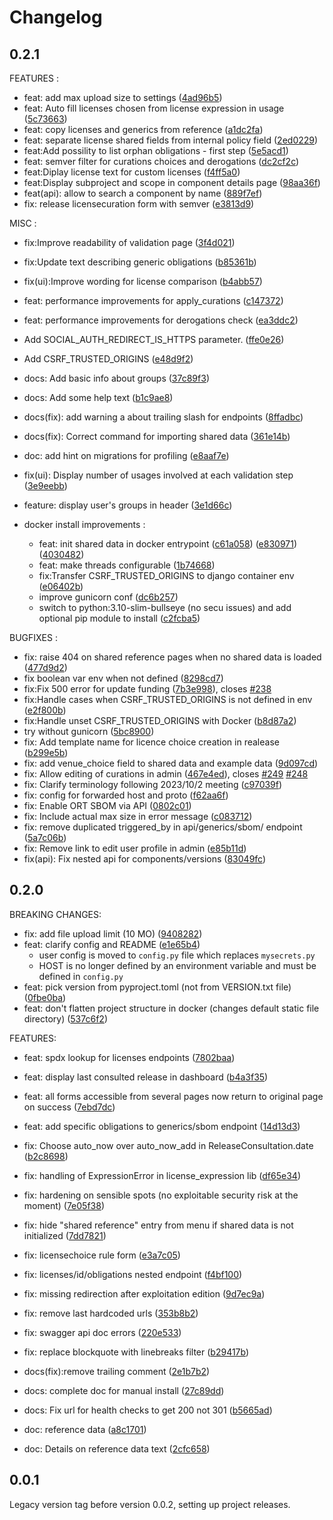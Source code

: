 # Changelog

## 0.2.1

FEATURES :
* feat: add max upload size to settings ([4ad96b5](https://gitlab.com/hermine-project/hermine/commit/4ad96b5))
* feat: Auto fill licenses chosen from license expression in usage ([5c73663](https://gitlab.com/hermine-project/hermine/commit/5c73663))
* feat: copy licenses and generics from reference ([a1dc2fa](https://gitlab.com/hermine-project/hermine/commit/a1dc2fa))
* feat: separate license shared fields from internal policy field ([2ed0229](https://gitlab.com/hermine-project/hermine/commit/2ed0229))
* feat:Add possility to list orphan obligations - first step ([5e5acd1](https://gitlab.com/hermine-project/hermine/commit/5e5acd1))
* feat: semver filter for curations choices and derogations ([dc2cf2c](https://gitlab.com/hermine-project/hermine/commit/dc2cf2c))
* feat:Diplay license text for custom licenses ([f4ff5a0](https://gitlab.com/hermine-project/hermine/commit/f4ff5a0))
* feat:Display subproject and scope in component details page ([98aa36f](https://gitlab.com/hermine-project/hermine/commit/98aa36f))
* feat(api): allow to search a component by name ([889f7ef](https://gitlab.com/hermine-project/hermine/commit/889f7ef))
* fix: release licensecuration form with semver ([e3813d9](https://gitlab.com/hermine-project/hermine/commit/e3813d9))

MISC :
* fix:Improve readability of validation page ([3f4d021](https://gitlab.com/hermine-project/hermine/commit/3f4d021))
* fix:Update text describing generic obligations ([b85361b](https://gitlab.com/hermine-project/hermine/commit/b85361b))
* fix(ui):Improve wording for license comparison ([b4abb57](https://gitlab.com/hermine-project/hermine/commit/b4abb57))
* feat: performance improvements for apply_curations ([c147372](https://gitlab.com/hermine-project/hermine/commit/c147372))
* feat: performance improvements for derogations check ([ea3ddc2](https://gitlab.com/hermine-project/hermine/commit/ea3ddc2))
* Add SOCIAL_AUTH_REDIRECT_IS_HTTPS parameter. ([ffe0e26](https://gitlab.com/hermine-project/hermine/commit/ffe0e26))
* Add CSRF_TRUSTED_ORIGINS ([e48d9f2](https://gitlab.com/hermine-project/hermine/commit/e48d9f2))
* docs: Add basic info about groups ([37c89f3](https://gitlab.com/hermine-project/hermine/commit/37c89f3))
* docs: Add some help text ([b1c9ae8](https://gitlab.com/hermine-project/hermine/commit/b1c9ae8))
* docs(fix): add warning a about trailing slash for endpoints ([8ffadbc](https://gitlab.com/hermine-project/hermine/commit/8ffadbc))
* docs(fix): Correct command  for importing shared data ([361e14b](https://gitlab.com/hermine-project/hermine/commit/361e14b))
* doc: add hint on migrations for profiling ([e8aaf7e](https://gitlab.com/hermine-project/hermine/commit/e8aaf7e))
* fix(ui): Display number of usages involved at each validation step ([3e9eebb](https://gitlab.com/hermine-project/hermine/commit/3e9eebb))
* feature: display user's groups in header ([3e1d66c](https://gitlab.com/hermine-project/hermine/commit/3e1d66c))

* docker install improvements :
  * feat: init shared data in docker entrypoint ([c61a058](https://gitlab.com/hermine-project/hermine/commit/c61a058)) ([e830971](https://gitlab.com/hermine-project/hermine/commit/e830971)) ([4030482](https://gitlab.com/hermine-project/hermine/commit/4030482))
  * feat: make threads configurable ([1b74668](https://gitlab.com/hermine-project/hermine/commit/1b74668))
  * fix:Transfer CSRF_TRUSTED_ORIGINS to django container env ([e06402b](https://gitlab.com/hermine-project/hermine/commit/e06402b))
  * improve gunicorn conf ([dc6b257](https://gitlab.com/hermine-project/hermine/commit/dc6b257))
  * switch to python:3.10-slim-bullseye (no secu issues) and add optional pip module to install ([c2fcba5](https://gitlab.com/hermine-project/hermine/commit/c2fcba5)) 
  
BUGFIXES :
* fix: raise 404 on shared reference pages when no shared data is loaded ([477d9d2](https://gitlab.com/hermine-project/hermine/commit/477d9d2))
* fix boolean var env when not defined ([8298cd7](https://gitlab.com/hermine-project/hermine/commit/8298cd7))
* fix:Fix 500 error for update funding ([7b3e998](https://gitlab.com/hermine-project/hermine/commit/7b3e998)), closes [#238](https://gitlab.com/hermine-project/hermine/issues/238)
* fix:Handle cases when CSRF_TRUSTED_ORIGINS is not defined in env ([e2f800b](https://gitlab.com/hermine-project/hermine/commit/e2f800b))
* fix:Handle unset CSRF_TRUSTED_ORIGINS with Docker ([b8d87a2](https://gitlab.com/hermine-project/hermine/commit/b8d87a2))
* try without gunicorn ([5bc8900](https://gitlab.com/hermine-project/hermine/commit/5bc8900))
* fix: Add template name for licence choice creation in realease ([b299e5b](https://gitlab.com/hermine-project/hermine/commit/b299e5b))
* fix: add venue_choice field to shared data and example data ([9d097cd](https://gitlab.com/hermine-project/hermine/commit/9d097cd))
* fix: Allow editing of curations in admin ([467e4ed](https://gitlab.com/hermine-project/hermine/commit/467e4ed)), closes [#249](https://gitlab.com/hermine-project/hermine/issues/249) [#248](https://gitlab.com/hermine-project/hermine/issues/248)
* fix: Clarify terminology following 2023/10/2 meeting ([c97039f](https://gitlab.com/hermine-project/hermine/commit/c97039f))
* fix: config for forwarded host and proto ([f62aa6f](https://gitlab.com/hermine-project/hermine/commit/f62aa6f))
* fix: Enable ORT SBOM via API ([0802c01](https://gitlab.com/hermine-project/hermine/commit/0802c01))
* fix: Include actual max size in error message ([c083712](https://gitlab.com/hermine-project/hermine/commit/c083712))
* fix: remove duplicated triggered_by in api/generics/sbom/ endpoint ([5a7c06b](https://gitlab.com/hermine-project/hermine/commit/5a7c06b))
* fix: Remove link to edit user profile in admin ([e85b11d](https://gitlab.com/hermine-project/hermine/commit/e85b11d))
* fix(api): Fix nested api for components/versions ([83049fc](https://gitlab.com/hermine-project/hermine/commit/83049fc))

## 0.2.0

BREAKING CHANGES:
* fix: add file upload limit (10 MO) ([9408282](https://gitlab.com/hermine-project/hermine/commit/9408282))
* feat: clarify config and README ([e1e65b4](https://gitlab.com/hermine-project/hermine/commit/e1e65b4))
    * user config is moved to `config.py` file which replaces `mysecrets.py`
    * HOST is no longer defined by an environment variable and must be defined in `config.py`
* feat: pick version from pyproject.toml (not from VERSION.txt file) ([0fbe0ba](https://gitlab.com/hermine-project/hermine/commit/0fbe0ba))
* feat: don't flatten project structure in docker (changes default static file directory) ([537c6f2](https://gitlab.com/hermine-project/hermine/commit/537c6f2))

FEATURES:
* feat: spdx lookup for licenses endpoints ([7802baa](https://gitlab.com/hermine-project/hermine/commit/7802baa))
* feat: display last consulted release in dashboard ([b4a3f35](https://gitlab.com/hermine-project/hermine/commit/b4a3f35))
* feat: all forms accessible from several pages now return to original page on success ([7ebd7dc](https://gitlab.com/hermine-project/hermine/commit/7ebd7dc))
* feat: add specific obligations to generics/sbom endpoint ([14d13d3](https://gitlab.com/hermine-project/hermine/commit/14d13d3))

* fix: Choose auto_now over auto_now_add in ReleaseConsultation.date ([b2c8698](https://gitlab.com/hermine-project/hermine/commit/b2c8698))
* fix: handling of ExpressionError in license_expression lib ([df65e34](https://gitlab.com/hermine-project/hermine/commit/df65e34))
* fix: hardening on sensible spots (no exploitable security risk at the moment) ([7e05f38](https://gitlab.com/hermine-project/hermine/commit/7e05f38))
* fix: hide "shared reference" entry from menu if shared data is not initialized ([7dd7821](https://gitlab.com/hermine-project/hermine/commit/7dd7821))
* fix: licensechoice rule form ([e3a7c05](https://gitlab.com/hermine-project/hermine/commit/e3a7c05))
* fix: licenses/id/obligations nested endpoint ([f4bf100](https://gitlab.com/hermine-project/hermine/commit/f4bf100))
* fix: missing redirection after exploitation edition ([9d7ec9a](https://gitlab.com/hermine-project/hermine/commit/9d7ec9a))
* fix: remove last hardcoded urls ([353b8b2](https://gitlab.com/hermine-project/hermine/commit/353b8b2))
* fix: swagger api doc errors ([220e533](https://gitlab.com/hermine-project/hermine/commit/220e533))
* fix: replace blockquote with linebreaks filter ([b29417b](https://gitlab.com/hermine-project/hermine/commit/b29417b))
* docs(fix):remove trailing comment ([2e1b7b2](https://gitlab.com/hermine-project/hermine/commit/2e1b7b2))
* docs: complete doc for manual install ([27c89dd](https://gitlab.com/hermine-project/hermine/commit/27c89dd))
* docs: Fix url for health checks to get 200 not 301 ([b5665ad](https://gitlab.com/hermine-project/hermine/commit/b5665ad))
* doc: reference data ([a8c1701](https://gitlab.com/hermine-project/hermine/commit/a8c1701))
* doc: Details on reference data text ([2cfc658](https://gitlab.com/hermine-project/hermine/commit/2cfc658))

## 0.0.1

Legacy version tag before version 0.0.2, setting up
project releases.
